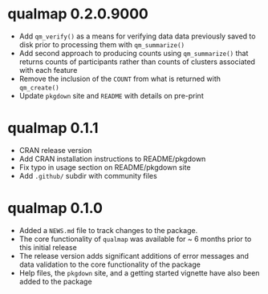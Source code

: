 # qualmap 0.2.0.9000

* Add `qm_verify()` as a means for verifying data data previously saved to disk prior to processing them with `qm_summarize()`
* Add second approach to producing counts using `qm_summarize()` that returns counts of participants rather than counts of clusters associated with each feature
* Remove the inclusion of the `COUNT` from what is returned with `qm_create()`
* Update `pkgdown` site and `README` with details on pre-print

# qualmap 0.1.1

* CRAN release version
* Add CRAN installation instructions to README/pkgdown
* Fix typo in usage section on README/pkgdown site
* Add `.github/` subdir with community files

# qualmap 0.1.0

* Added a `NEWS.md` file to track changes to the package.
* The core functionality of `qualmap` was available for ~ 6 months prior to this initial release
* The release version adds significant additions of error messages and data validation to the core functionality of the package
* Help files, the `pkgdown` site, and a getting started vignette have also been added to the package
